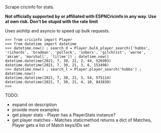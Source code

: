 Scrape cricinfo for stats.  

**Not officially supported by or affiliated with ESPNCricinfo in any way.  Use at own risk.  Don't be stupid with the rate limit**

Uses aiohttp and asyncio to speed up bulk requests.

```
>>> from cricinfo import Player
>>> from datetime import datetime
>>> datetime.now() ; search_d = Player.bulk_player_search(['hobbs', 'richards', 'bradman', 'pollock', 'sobers', 'gilchrist', 'warne', 'akram', 'marshall', 'lillee']) ; datetime.now()
datetime.datetime(2021, 7, 30, 21, 2, 44, 526993)
datetime.datetime(2021, 7, 30, 21, 3, 6, 153498)
>>> datetime.now() ; search_l = Player.player_search('hobbs') ; datetime.now()
datetime.datetime(2021, 7, 30, 21, 3, 54, 575114)
datetime.datetime(2021, 7, 30, 21, 4, 10, 843830)
>>> 
```

TODO:
* expand on description
* provide more examples
* get player stats - Player has a PlayerStats instance?
* get player matches - Matches staticmethod returns a dict of Matches, Player gets a list of Match keys/IDs set